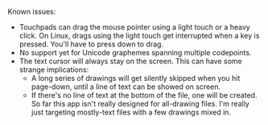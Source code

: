 Known issues:
* Touchpads can drag the mouse pointer using a light touch or a heavy click.
  On Linux, drags using the light touch get interrupted when a key is pressed.
  You'll have to press down to drag.
* No support yet for Unicode graphemes spanning multiple codepoints.
* The text cursor will always stay on the screen. This can have some strange
  implications:
    * A long series of drawings will get silently skipped when you hit
      page-down, until a line of text can be showed on screen.
    * If there's no line of text at the bottom of the file, one will be
      created.
  So far this app isn't really designed for all-drawing files. I'm really just
  targeting mostly-text files with a few drawings mixed in.
